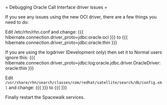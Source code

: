 = Debugging Oracle Call Interface driver issues =

If you see any issues using the new OCI driver, there are a few things you need to do:

Edit /etc/rhn/rhn.conf and change:
{{{
hibernate.connection.driver_proto=jdbc:oracle:oci
}}}
to
{{{
hibernate.connection.driver_proto=jdbc:oracle:thin
}}}


If you are using the logdriver (Development only) then set it to Normal users ignore this:
{{{
hibernate.connection.driver_proto=jdbc:log:oracle.jdbc.driver.OracleDriver:oracle:thin
}}}




Edit `/usr/share/rhn/search/classes/com/redhat/satellite/search/db/config.xml` and change:
{{{
        <property name="JDBC.ConnectionURL" value="${search.connection.driver_proto}:@${db_name}"/>
}}}
to
{{{
        <property name="JDBC.ConnectionURL" value="${search.connection.driver_proto}:@${db_host}:${db_port}:${db_name}"/>
}}}


Finally restart the Spacewalk services.